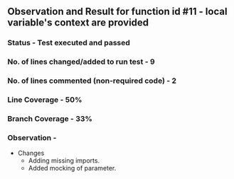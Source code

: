 ## Observation and Result for function id #11 - local variable's context are provided

### Status - Test executed and passed

### No. of lines changed/added to run test - 9

### No. of lines commented (non-required code) - 2

### Line Coverage - 50%

### Branch Coverage - 33%

### Observation -
- Changes 
  - Adding missing imports.
  - Added mocking of parameter.